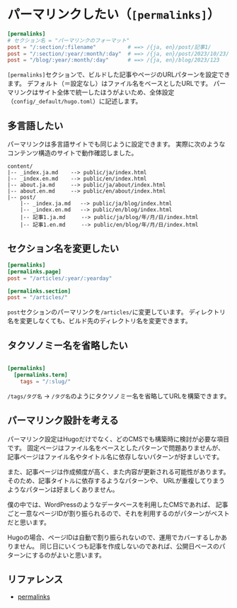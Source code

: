 # パーマリンクしたい（`[permalinks]`）

```toml
[permalinks]
# セクション名 = "パーマリンクのフォーマット"
post = "/:section/:filename"          # ==> /{ja, en}/post/記事1/
post = "/:section/:year/:month/:day"  # ==> /{ja, en}/post/2023/10/23/
post = "/blog/:year/:month/:day"      # ==> /{ja, en}/blog/2023/123
```

`[permalinks]`セクションで、ビルドした記事やページのURLパターンを設定できます。
デフォルト（＝設定なし）はファイル名をベースとしたURLです。
パーマリンクはサイト全体で統一したほうがよいため、全体設定（`config/_default/hugo.toml`）に記述します。

## 多言語したい

パーマリンクは多言語サイトでも同じように設定できます。
実際に次のようなコンテンツ構造のサイトで動作確認しました。

```console
content/
|-- _index.ja.md    --> public/ja/index.html
|-- _index.en.md    --> public/en/index.html
|-- about.ja.md     --> public/ja/about/index.html
|-- about.en.md     --> public/en/about/index.html
|-- post/
    |-- _index.ja.md   --> public/ja/blog/index.html
    |-- _index.en.md   --> public/en/blog/index.html
    |-- 記事1.ja.md     --> public/ja/blog/年/月/日/index.html
    |-- 記事1.en.md     --> public/en/blog/年/月/日/index.html
```

## セクション名を変更したい

```toml
[permalinks]
[permalinks.page]
post = "/articles/:year/:yearday"

[permalinks.section]
post = "/articles/"
```

``post``セクションのパーマリンクを``/articles/``に変更しています。
ディレクトリ名を変更しなくても、ビルド先のディレクトリ名を変更できます。

## タクソノミー名を省略したい

```toml

[permalinks]
  [permalinks.term]
    tags = "/:slug/"
```

``/tags/タグ名`` → ``/タグ名``のようにタクソノミー名を省略してURLを構築できます。

## パーマリンク設計を考える

パーマリンク設定はHugoだけでなく、どのCMSでも構築時に検討が必要な項目です。
固定ページはファイル名をベースとしたパターンで問題ありませんが、
記事ページはファイル名やタイトル名に依存しないパターンが好ましいです。

また、記事ページは作成頻度が高く、また内容が更新される可能性があります。
そのため、記事タイトルに依存するようなパターンや、
URLが重複してりまうようなパターンは好ましくありません。

僕の中では、WordPressのようなデータベースを利用したCMSであれば、
記事ごと一意なページIDが割り振られるので、それを利用するのがパターンがベストだと思います。

Hugoの場合、ページIDは自動で割り振られないので、運用でカバーするしかありません。
同じ日にいくつも記事を作成しないのであれば、公開日ベースのパターンにするのがよいと思います。

## リファレンス

- [permalinks](https://gohugo.io/content-management/urls/#permalinks)

